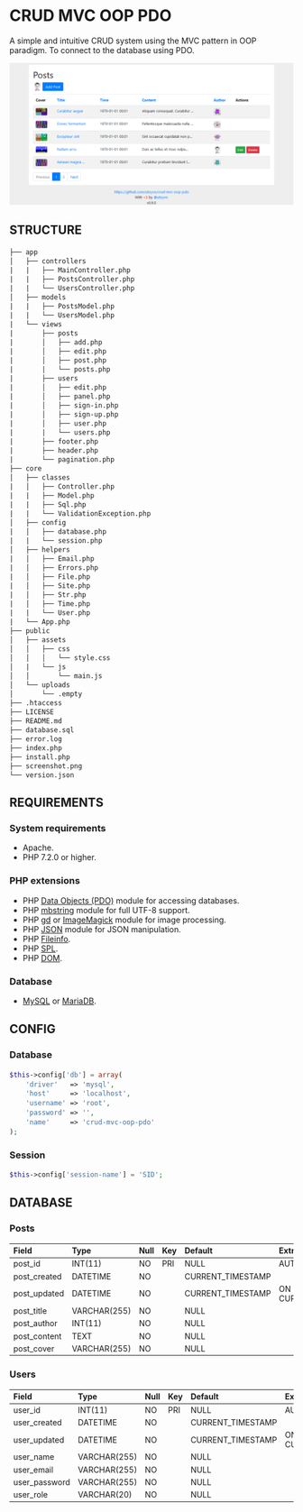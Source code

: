 # CRUD MVC OOP PDO

A simple and intuitive CRUD system using the MVC pattern in OOP paradigm. To connect to the database using PDO.

![crud mvc oop pdo](screenshot.png)

## STRUCTURE

```
├── app
│   ├── controllers
|   |   ├── MainController.php
|   |   ├── PostsController.php
|   |   └── UsersController.php
│   ├── models
|   |   ├── PostsModel.php
|   |   └── UsersModel.php
|   └── views
|       ├── posts
|       │   ├── add.php
|       │   ├── edit.php
|       │   ├── post.php
|       |   └── posts.php
|       ├── users
|       │   ├── edit.php
|       │   ├── panel.php
|       │   ├── sign-in.php
|       │   ├── sign-up.php
|       │   ├── user.php
|       |   └── users.php
|       ├── footer.php
|       ├── header.php
|       └── pagination.php
├── core
│   ├── classes
|   │   ├── Controller.php
|   |   ├── Model.php
|   |   ├── Sql.php
|   |   └── ValidationException.php
│   ├── config
|   │   ├── database.php
|   |   └── session.php
│   ├── helpers
|   │   ├── Email.php
|   │   ├── Errors.php
|   │   ├── File.php
|   │   ├── Site.php
|   │   ├── Str.php
|   │   ├── Time.php
|   |   └── User.php
|   └── App.php
├── public
│   ├── assets
│   │   ├── css
│   │   │   └── style.css
│   |   └── js
│   │       └── main.js
│   └── uploads
│       └── .empty
├── .htaccess
├── LICENSE
├── README.md
├── database.sql
├── error.log
├── index.php
├── install.php
├── screenshot.png
└── version.json
```

## REQUIREMENTS

### System requirements

- Apache.
- PHP 7.2.0 or higher.

### PHP extensions

- PHP [Data Objects (PDO)](https://www.php.net/manual/en/book.pdo.php) module for accessing databases.
- PHP [mbstring](http://php.net/manual/en/book.mbstring.php) module for full UTF-8 support.
- PHP [gd](http://php.net/manual/en/book.image.php) or [ImageMagick](http://php.net/manual/en/book.imagick.php) module for image processing.
- PHP [JSON](https://php.net/manual/en/book.json.php) module for JSON manipulation.
- PHP [Fileinfo](https://www.php.net/manual/en/book.fileinfo.php).
- PHP [SPL](https://www.php.net/manual/en/book.spl.php).
- PHP [DOM](https://www.php.net/manual/ru/class.domdocument.php).

### Database

- [MySQL](https://www.mysql.com/) or [MariaDB](https://mariadb.com/).

## CONFIG

### Database

```php
$this->config['db'] = array(
	'driver'   => 'mysql',
	'host'     => 'localhost',
	'username' => 'root',
	'password' => '',
	'name'     => 'crud-mvc-oop-pdo'
);
```

### Session

```php
$this->config['session-name'] = 'SID';
```

## DATABASE

### Posts

| Field        | Type         | Null | Key | Default           | Extra                       |
|:-------------|:-------------|:-----|:----|:------------------|:----------------------------|
| post_id      | INT(11)      | NO   | PRI | NULL              | AUTO_INCREMENT              |
| post_created | DATETIME     | NO   |     | CURRENT_TIMESTAMP |                             |
| post_updated | DATETIME     | NO   |     | CURRENT_TIMESTAMP | ON UPDATE CURRENT_TIMESTAMP |
| post_title   | VARCHAR(255) | NO   |     | NULL              |                             |
| post_author  | INT(11)      | NO   |     | NULL              |                             |
| post_content | TEXT         | NO   |     | NULL              |                             |
| post_cover   | VARCHAR(255) | NO   |     | NULL              |                             |

### Users

| Field         | Type         | Null | Key | Default           | Extra                       |
|:--------------|:-------------|:-----|:----|:------------------|:----------------------------|
| user_id       | INT(11)      | NO   | PRI | NULL              | AUTO_INCREMENT              |
| user_created  | DATETIME     | NO   |     | CURRENT_TIMESTAMP |                             |
| user_updated  | DATETIME     | NO   |     | CURRENT_TIMESTAMP | ON UPDATE CURRENT_TIMESTAMP |
| user_name     | VARCHAR(255) | NO   |     | NULL              |                             |
| user_email    | VARCHAR(255) | NO   |     | NULL              |                             |
| user_password | VARCHAR(255) | NO   |     | NULL              |                             |
| user_role     | VARCHAR(20)  | NO   |     | NULL              |                             |

